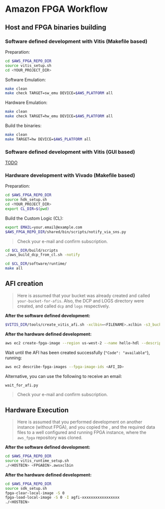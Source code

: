 # Amazon FPGA Workflow

## Host and FPGA binaries building

### Software defined development with Vitis (Makefile based)

Preparation:
```bash
cd $AWS_FPGA_REPO_DIR
source vitis_setup.sh
cd <YOUR_PROJECT_DIR>
```

Software Emulation:
```bash
make clean
make check TARGET=sw_emu DEVICE=$AWS_PLATFORM all
```

Hardware Emulation:
```bash
make clean
make check TARGET=hw_emu DEVICE=$AWS_PLATFORM all
```

Build the binaries:
```bash
make clean
make TARGET=hw DEVICE=$AWS_PLATFORM all
```

### Software defined development with Vitis (GUI based)

[TODO](https://github.com/Xilinx/SDAccel-Tutorials/blob/master/docs/aws-getting-started/CPP/STEP2.md)

### Hardware development with Vivado (Makefile based)

Preparation:
```bash
cd $AWS_FPGA_REPO_DIR
source hdk_setup.sh
cd <YOUR_PROJECT_DIR>
export CL_DIR=$(pwd)
```

Build the Custom Logic (CL):
```bash
export EMAIL=your.email@example.com
$AWS_FPGA_REPO_DIR/shared/bin/scripts/notify_via_sns.py
```
> Check your e-mail and confirm subscription.
```bash
cd $CL_DIR/build/scripts
./aws_build_dcp_from_cl.sh -notify
```

```bash
cd $CL_DIR/software/runtime/
make all
```

## AFI creation

> Here is assumed that your bucket was already created and called `your-bucket-for-afis`. Also, the DCP and LOGS directory were created, and called `dcp` and `logs` respectively.

**After the software defined development:**
```bash
$VITIS_DIR/tools/create_vitis_afi.sh -xclbin=<FILENAME>.xclbin -s3_bucket=your-bucket-for-afis -s3_dcp_key=dcp -s3_logs_key=logs
```

**After the hardware defined development:**
```bash
aws ec2 create-fpga-image --region us-west-2 --name hello-hdl --description hello-hdk --input-storage-location Bucket=your-bucket-for-afis,Key=dcp/<DATE>-<TIME>.Developer_CL.tar --logs-storage-location Bucket=your-bucket-for-afis,Key=logs
```

Wait until the AFI has been created successfully (`"Code": "available"`), running:
```bash
aws ec2 describe-fpga-images --fpga-image-ids <AFI_ID>
```

Alternative, you can use the following to receive an email:
```bash
wait_for_afi.py
```
> Check your e-mail and confirm subscription.

## Hardware Execution

> Here is assumed that you performed development on another instance (without FPGA), and you copied the <HOSTBIN>, <FPGABIN> and the required data files to a well configured and running FPGA instance, where the `aws_fpga` repository was cloned.

**After the software defined development:**
```bash
cd $AWS_FPGA_REPO_DIR
source vitis_runtime_setup.sh
./<HOSTBIN> <FPGABIN>.awsxclbin
```

**After the hardware defined development:**
```bash
cd $AWS_FPGA_REPO_DIR
source sdk_setup.sh
fpga-clear-local-image -S 0
fpga-load-local-image -S 0 -I agfi-xxxxxxxxxxxxxxxxx
./<HOSTBIN>
```
